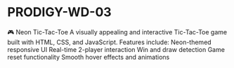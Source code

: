 # PRODIGY-WD-03
🎮 Neon Tic-Tac-Toe A visually appealing and interactive Tic-Tac-Toe game built with HTML, CSS, and JavaScript. Features include:  Neon-themed responsive UI  Real-time 2-player interaction  Win and draw detection  Game reset functionality  Smooth hover effects and animations
